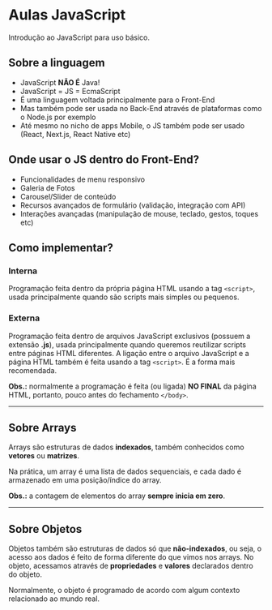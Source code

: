 # Aulas JavaScript

Introdução ao JavaScript para uso básico.

## Sobre a linguagem

- JavaScript **NÃO É** Java!
- JavaScript = JS = EcmaScript
- É uma linguagem voltada principalmente para o Front-End
- Mas também pode ser usada no Back-End através de plataformas como o Node.js por exemplo
- Até mesmo no nicho de apps Mobile, o JS também pode ser usado (React, Next.js, React Native etc)

## Onde usar o JS dentro do Front-End?

- Funcionalidades de menu responsivo
- Galeria de Fotos
- Carousel/Slider de conteúdo
- Recursos avançados de formulário (validação, integração com API)
- Interações avançadas (manipulação de mouse, teclado, gestos, toques etc)

## Como implementar?

### Interna

Programação feita dentro da própria página HTML usando a tag `<script>`, usada principalmente quando são scripts mais simples ou pequenos.

### Externa

Programação feita dentro de arquivos JavaScript exclusivos (possuem a extensão **.js**), usada principalmente quando queremos reutilizar scripts entre páginas HTML diferentes. A ligação entre o arquivo JavaScript e a página HTML também é feita usando a tag `<script>`. É a forma mais recomendada.

**Obs.:** normalmente a programação é feita (ou ligada) **NO FINAL** da página HTML, portanto, pouco antes do fechamento `</body>`.

---

## Sobre Arrays

Arrays são estruturas de dados **indexados**, também conhecidos como **vetores** ou **matrizes**.

Na prática, um array é uma lista de dados sequenciais, e cada dado é armazenado em uma posição/índice do array.

**Obs.:** a contagem de elementos do array **sempre inicia em zero**.

---

## Sobre Objetos

Objetos também são estruturas de dados só que **não-indexados**, ou seja, o acesso aos dados é feito de forma diferente do que vimos nos arrays. No objeto, acessamos através de **propriedades** e **valores** declarados dentro do objeto.

Normalmente, o objeto é programado de acordo com algum contexto relacionado ao mundo real.

